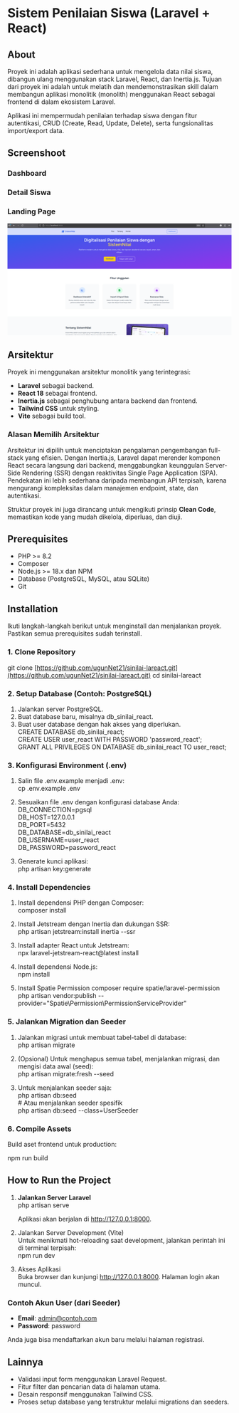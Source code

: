 # **Sistem Penilaian Siswa (Laravel \+ React)**

## **About**

Proyek ini adalah aplikasi sederhana untuk mengelola data nilai siswa, dibangun ulang menggunakan stack Laravel, React, dan Inertia.js. Tujuan dari proyek ini adalah untuk melatih dan mendemonstrasikan skill dalam membangun aplikasi monolitik (monolith) menggunakan React sebagai frontend di dalam ekosistem Laravel.

Aplikasi ini mempermudah penilaian terhadap siswa dengan fitur autentikasi, CRUD (Create, Read, Update, Delete), serta fungsionalitas import/export data.

## **Screenshoot**

### **Dashboard**

### **Detail Siswa**

### **Landing Page**

![Landing Page](public/assets/images/img-landingpage.png)

## **Arsitektur**

Proyek ini menggunakan arsitektur monolitik yang terintegrasi:

* **Laravel** sebagai backend.  
* **React 18** sebagai frontend.  
* **Inertia.js** sebagai penghubung antara backend dan frontend.  
* **Tailwind CSS** untuk styling.  
* **Vite** sebagai build tool.

### **Alasan Memilih Arsitektur**

Arsitektur ini dipilih untuk menciptakan pengalaman pengembangan full-stack yang efisien. Dengan Inertia.js, Laravel dapat merender komponen React secara langsung dari backend, menggabungkan keunggulan Server-Side Rendering (SSR) dengan reaktivitas Single Page Application (SPA). Pendekatan ini lebih sederhana daripada membangun API terpisah, karena mengurangi kompleksitas dalam manajemen endpoint, state, dan autentikasi.

Struktur proyek ini juga dirancang untuk mengikuti prinsip **Clean Code**, memastikan kode yang mudah dikelola, diperluas, dan diuji.

## **Prerequisites**

* PHP \>= 8.2  
* Composer  
* Node.js \>= 18.x dan NPM  
* Database (PostgreSQL, MySQL, atau SQLite)  
* Git

## **Installation**

Ikuti langkah-langkah berikut untuk menginstall dan menjalankan proyek. Pastikan semua prerequisites sudah terinstall.

### **1\. Clone Repository**

git clone [https://github.com/ugunNet21/sinilai-lareact.git](https://github.com/ugunNet21/sinilai-lareact.git)
cd sinilai-lareact

### **2\. Setup Database (Contoh: PostgreSQL)**

1. Jalankan server PostgreSQL.  
2. Buat database baru, misalnya db\_sinilai\_react.  
3. Buat user database dengan hak akses yang diperlukan.  
   CREATE DATABASE db\_sinilai\_react;  
   CREATE USER user\_react WITH PASSWORD 'password\_react';  
   GRANT ALL PRIVILEGES ON DATABASE db\_sinilai\_react TO user\_react;

### **3\. Konfigurasi Environment (.env)**

1. Salin file .env.example menjadi .env:  
   cp .env.example .env

2. Sesuaikan file .env dengan konfigurasi database Anda:  
   DB\_CONNECTION=pgsql  
   DB\_HOST=127.0.0.1  
   DB\_PORT=5432  
   DB\_DATABASE=db\_sinilai\_react  
   DB\_USERNAME=user\_react  
   DB\_PASSWORD=password\_react

3. Generate kunci aplikasi:  
   php artisan key:generate

### **4\. Install Dependencies**

1. Install dependensi PHP dengan Composer:  
   composer install

2. Install Jetstream dengan Inertia dan dukungan SSR:  
   php artisan jetstream:install inertia \--ssr

3. Install adapter React untuk Jetstream:  
   npx laravel-jetstream-react@latest install

4. Install dependensi Node.js:  
   npm install

5. Install Spatie Permission
   composer require spatie/laravel-permission
   php artisan vendor:publish --provider="Spatie\Permission\PermissionServiceProvider"


### **5\. Jalankan Migration dan Seeder**

1. Jalankan migrasi untuk membuat tabel-tabel di database:  
   php artisan migrate

2. (Opsional) Untuk menghapus semua tabel, menjalankan migrasi, dan mengisi data awal (seed):  
   php artisan migrate:fresh \--seed

3. Untuk menjalankan seeder saja:  
   php artisan db:seed  
   \# Atau menjalankan seeder spesifik  
   php artisan db:seed \--class=UserSeeder

### **6\. Compile Assets**

Build aset frontend untuk production:

npm run build

## **How to Run the Project**

1. **Jalankan Server Laravel**  
   php artisan serve

   Aplikasi akan berjalan di http://127.0.0.1:8000.  
2. Jalankan Server Development (Vite)  
   Untuk menikmati hot-reloading saat development, jalankan perintah ini di terminal terpisah:  
   npm run dev

3. Akses Aplikasi  
   Buka browser dan kunjungi http://127.0.0.1:8000. Halaman login akan muncul.

### **Contoh Akun User (dari Seeder)**

* **Email**: admin@contoh.com  
* **Password**: password

Anda juga bisa mendaftarkan akun baru melalui halaman registrasi.

## **Lainnya**

* Validasi input form menggunakan Laravel Request.  
* Fitur filter dan pencarian data di halaman utama.  
* Desain responsif menggunakan Tailwind CSS.  
* Proses setup database yang terstruktur melalui migrations dan seeders.